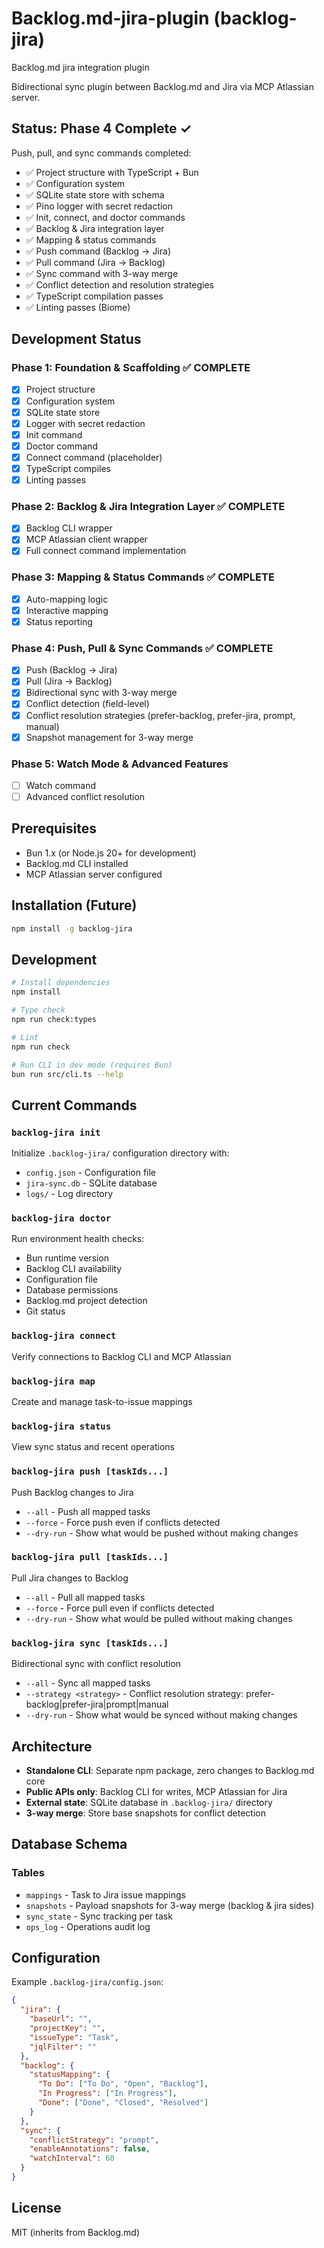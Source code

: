 # Backlog.md-jira-plugin (backlog-jira)
Backlog.md jira integration plugin

Bidirectional sync plugin between Backlog.md and Jira via MCP Atlassian server.

## Status: Phase 4 Complete ✓

Push, pull, and sync commands completed:
- ✅ Project structure with TypeScript + Bun
- ✅ Configuration system
- ✅ SQLite state store with schema
- ✅ Pino logger with secret redaction
- ✅ Init, connect, and doctor commands
- ✅ Backlog & Jira integration layer
- ✅ Mapping & status commands
- ✅ Push command (Backlog → Jira)
- ✅ Pull command (Jira → Backlog)
- ✅ Sync command with 3-way merge
- ✅ Conflict detection and resolution strategies
- ✅ TypeScript compilation passes
- ✅ Linting passes (Biome)

## Development Status

### Phase 1: Foundation & Scaffolding ✅ COMPLETE
- [x] Project structure
- [x] Configuration system
- [x] SQLite state store
- [x] Logger with secret redaction
- [x] Init command
- [x] Doctor command
- [x] Connect command (placeholder)
- [x] TypeScript compiles
- [x] Linting passes

### Phase 2: Backlog & Jira Integration Layer ✅ COMPLETE
- [x] Backlog CLI wrapper
- [x] MCP Atlassian client wrapper
- [x] Full connect command implementation

### Phase 3: Mapping & Status Commands ✅ COMPLETE
- [x] Auto-mapping logic
- [x] Interactive mapping
- [x] Status reporting

### Phase 4: Push, Pull & Sync Commands ✅ COMPLETE
- [x] Push (Backlog → Jira)
- [x] Pull (Jira → Backlog)
- [x] Bidirectional sync with 3-way merge
- [x] Conflict detection (field-level)
- [x] Conflict resolution strategies (prefer-backlog, prefer-jira, prompt, manual)
- [x] Snapshot management for 3-way merge

### Phase 5: Watch Mode & Advanced Features
- [ ] Watch command
- [ ] Advanced conflict resolution

## Prerequisites

- Bun 1.x (or Node.js 20+ for development)
- Backlog.md CLI installed
- MCP Atlassian server configured

## Installation (Future)

```bash
npm install -g backlog-jira
```

## Development

```bash
# Install dependencies
npm install

# Type check
npm run check:types

# Lint
npm run check

# Run CLI in dev mode (requires Bun)
bun run src/cli.ts --help
```

## Current Commands

### `backlog-jira init`
Initialize `.backlog-jira/` configuration directory with:
- `config.json` - Configuration file
- `jira-sync.db` - SQLite database
- `logs/` - Log directory

### `backlog-jira doctor`
Run environment health checks:
- Bun runtime version
- Backlog CLI availability
- Configuration file
- Database permissions
- Backlog.md project detection
- Git status

### `backlog-jira connect`
Verify connections to Backlog CLI and MCP Atlassian

### `backlog-jira map`
Create and manage task-to-issue mappings

### `backlog-jira status`
View sync status and recent operations

### `backlog-jira push [taskIds...]`
Push Backlog changes to Jira
- `--all` - Push all mapped tasks
- `--force` - Force push even if conflicts detected
- `--dry-run` - Show what would be pushed without making changes

### `backlog-jira pull [taskIds...]`
Pull Jira changes to Backlog
- `--all` - Pull all mapped tasks
- `--force` - Force pull even if conflicts detected
- `--dry-run` - Show what would be pulled without making changes

### `backlog-jira sync [taskIds...]`
Bidirectional sync with conflict resolution
- `--all` - Sync all mapped tasks
- `--strategy <strategy>` - Conflict resolution strategy: prefer-backlog|prefer-jira|prompt|manual
- `--dry-run` - Show what would be synced without making changes

## Architecture

- **Standalone CLI**: Separate npm package, zero changes to Backlog.md core
- **Public APIs only**: Backlog CLI for writes, MCP Atlassian for Jira
- **External state**: SQLite database in `.backlog-jira/` directory
- **3-way merge**: Store base snapshots for conflict detection

## Database Schema

### Tables
- `mappings` - Task to Jira issue mappings
- `snapshots` - Payload snapshots for 3-way merge (backlog & jira sides)
- `sync_state` - Sync tracking per task
- `ops_log` - Operations audit log

## Configuration

Example `.backlog-jira/config.json`:

```json
{
  "jira": {
    "baseUrl": "",
    "projectKey": "",
    "issueType": "Task",
    "jqlFilter": ""
  },
  "backlog": {
    "statusMapping": {
      "To Do": ["To Do", "Open", "Backlog"],
      "In Progress": ["In Progress"],
      "Done": ["Done", "Closed", "Resolved"]
    }
  },
  "sync": {
    "conflictStrategy": "prompt",
    "enableAnnotations": false,
    "watchInterval": 60
  }
}
```

## License

MIT (inherits from Backlog.md)
